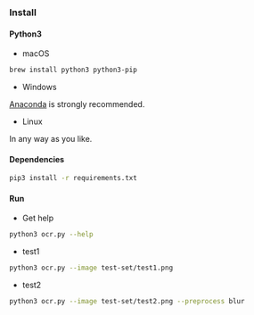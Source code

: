 ### Install

#### Python3

- macOS

```bash
brew install python3 python3-pip
```

- Windows

[Anaconda](https://www.anaconda.com/distribution/) is strongly recommended.

- Linux

In any way as you like.

#### Dependencies

```bash
pip3 install -r requirements.txt
```

#### Run

- Get help
```bash
python3 ocr.py --help
```

- test1

```bash
python3 ocr.py --image test-set/test1.png
```

- test2

```bash
python3 ocr.py --image test-set/test2.png --preprocess blur
```

